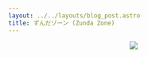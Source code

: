 ```yaml
---
layout: ../../layouts/blog_post.astro
title: ずんだゾーン (Zunda Zone)
---
```


<p align="center">
  <img src="/assets/zunda_mochi.png" />
</p>

